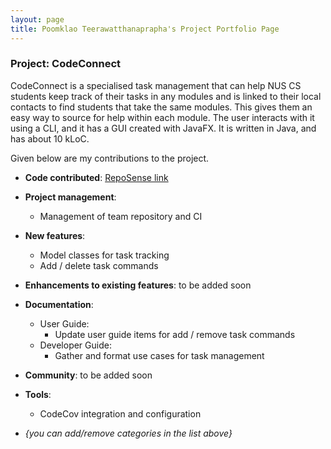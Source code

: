 ```yaml
---
layout: page
title: Poomklao Teerawatthanaprapha's Project Portfolio Page
---
```


### Project: CodeConnect

CodeConnect is a specialised task management that can help NUS CS students keep track of their tasks in any modules and is linked to their local contacts to find students that take the same modules. This gives them an easy way to source for help within each module.  The user interacts with it using a CLI, and it has a GUI created with JavaFX. It is written in Java, and has about 10 kLoC.

Given below are my contributions to the project.


* **Code contributed**: [RepoSense link](https://nus-cs2103-ay2223s1.github.io/tp-dashboard/?search=parnikkapore&breakdown=true)

* **Project management**:
  * Management of team repository and CI

* **New features**:
  * Model classes for task tracking
  * Add / delete task commands

* **Enhancements to existing features**: to be added soon

* **Documentation**:
  * User Guide:
    * Update user guide items for add / remove task commands
  * Developer Guide:
    * Gather and format use cases for task management

* **Community**: to be added soon

* **Tools**:
  * CodeCov integration and configuration

* _{you can add/remove categories in the list above}_
